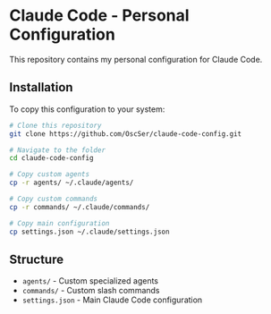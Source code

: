 # Claude Code - Personal Configuration

This repository contains my personal configuration for Claude Code.

## Installation

To copy this configuration to your system:

```bash
# Clone this repository
git clone https://github.com/OscSer/claude-code-config.git

# Navigate to the folder
cd claude-code-config

# Copy custom agents
cp -r agents/ ~/.claude/agents/

# Copy custom commands
cp -r commands/ ~/.claude/commands/

# Copy main configuration
cp settings.json ~/.claude/settings.json
```

## Structure

- `agents/` - Custom specialized agents
- `commands/` - Custom slash commands
- `settings.json` - Main Claude Code configuration
